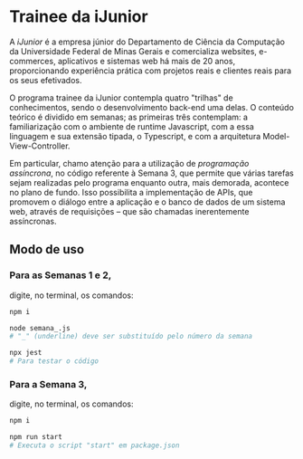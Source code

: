 # Trainee da iJunior

A *iJunior* é a empresa júnior do Departamento de Ciência da Computação da Universidade Federal de Minas Gerais e comercializa websites, e-commerces, aplicativos e sistemas web há mais de 20 anos, proporcionando experiência prática com projetos reais e clientes reais para os seus efetivados.

O programa trainee da iJunior contempla quatro "trilhas" de conhecimentos, sendo o desenvolvimento back-end uma delas. O conteúdo teórico é dividido em semanas; as primeiras três contemplam: a familiarização com o ambiente de runtime Javascript, com a essa linguagem e sua extensão tipada, o Typescript, e com a arquitetura Model-View-Controller.

Em particular, chamo atenção para a utilização de *programação assíncrona*, no código referente à Semana 3, que permite que várias tarefas sejam realizadas pelo programa enquanto outra, mais demorada, acontece no plano de fundo. Isso possibilita a implementação de APIs, que promovem o diálogo entre a aplicação e o banco de dados de um sistema web, através de requisições – que são chamadas inerentemente assíncronas.

## Modo de uso

### Para as Semanas 1 e 2, 
digite, no terminal, os comandos:

```bash
npm i

node semana_.js
# "_" (underline) deve ser substituído pelo número da semana
```

```bash
npx jest
# Para testar o código
```

### Para a Semana 3, 
digite, no terminal, os comandos:

```bash
npm i

npm run start
# Executa o script "start" em package.json
```
